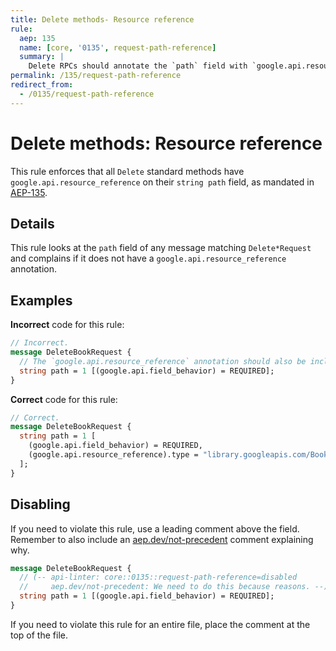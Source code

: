 ```yaml
---
title: Delete methods- Resource reference
rule:
  aep: 135
  name: [core, '0135', request-path-reference]
  summary: |
    Delete RPCs should annotate the `path` field with `google.api.resource_reference`.
permalink: /135/request-path-reference
redirect_from:
  - /0135/request-path-reference
---
```


# Delete methods: Resource reference

This rule enforces that all `Delete` standard methods have
`google.api.resource_reference` on their `string path` field, as mandated in
[AEP-135][].

## Details

This rule looks at the `path` field of any message matching `Delete*Request`
and complains if it does not have a `google.api.resource_reference` annotation.

## Examples

**Incorrect** code for this rule:

```proto
// Incorrect.
message DeleteBookRequest {
  // The `google.api.resource_reference` annotation should also be included.
  string path = 1 [(google.api.field_behavior) = REQUIRED];
}
```

**Correct** code for this rule:

```proto
// Correct.
message DeleteBookRequest {
  string path = 1 [
    (google.api.field_behavior) = REQUIRED,
    (google.api.resource_reference).type = "library.googleapis.com/Book"
  ];
}
```

## Disabling

If you need to violate this rule, use a leading comment above the field.
Remember to also include an [aep.dev/not-precedent][] comment explaining why.

```proto
message DeleteBookRequest {
  // (-- api-linter: core::0135::request-path-reference=disabled
  //     aep.dev/not-precedent: We need to do this because reasons. --)
  string path = 1 [(google.api.field_behavior) = REQUIRED];
}
```

If you need to violate this rule for an entire file, place the comment at the
top of the file.

[aep-135]: https://aep.dev/135
[aep.dev/not-precedent]: https://aep.dev/not-precedent
